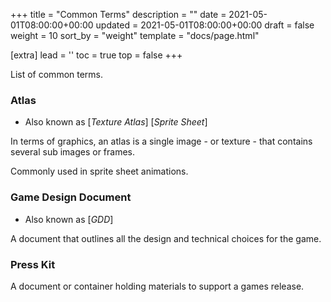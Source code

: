 +++
title = "Common Terms"
description = ""
date = 2021-05-01T08:00:00+00:00
updated = 2021-05-01T08:00:00+00:00
draft = false
weight = 10
sort_by = "weight"
template = "docs/page.html"

[extra]
lead = ''
toc = true
top = false
+++

List of common terms.

### Atlas
- Also known as [_Texture Atlas_] [_Sprite Sheet_]

In terms of graphics, an atlas is a single image - or texture - that contains several sub images or frames.

Commonly used in sprite sheet animations.

### Game Design Document
- Also known as [_GDD_]

A document that outlines all the design and technical choices for the game.

### Press Kit

A document or container holding materials to support a games release.
